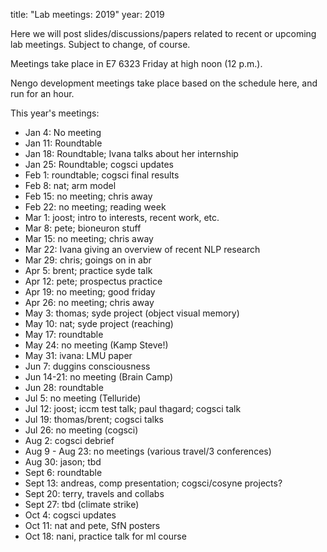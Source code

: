 title: "Lab meetings: 2019"
year: 2019

Here we will post slides/discussions/papers related to recent or upcoming lab meetings. Subject to change, of course.

Meetings take place in E7 6323 Friday at high noon (12 p.m.).

Nengo development meetings take place based on the schedule here, and run for an hour.

This year's meetings:

* Jan 4: No meeting
* Jan 11: Roundtable
* Jan 18: Roundtable; Ivana talks about her internship
* Jan 25: Roundtable; cogsci updates
* Feb 1: roundtable; cogsci final results
* Feb 8: nat; arm model
* Feb 15: no meeting; chris away 
* Feb 22: no meeting; reading week
* Mar 1: joost; intro to interests, recent work, etc.
* Mar 8: pete; bioneuron stuff
* Mar 15: no meeting; chris away
* Mar 22: Ivana giving an overview of recent NLP research
* Mar 29: chris; goings on in abr
* Apr 5: brent; practice syde talk
* Apr 12: pete; prospectus practice
* Apr 19: no meeting; good friday
* Apr 26: no meeting; chris away
* May 3: thomas; syde project (object visual memory)
* May 10: nat; syde project (reaching)
* May 17: roundtable
* May 24: no meeting (Kamp Steve!)
* May 31: ivana: LMU paper
* Jun 7: duggins consciousness
* Jun 14-21: no meeting (Brain Camp)
* Jun 28: roundtable
* Jul 5: no meeting (Telluride)
* Jul 12: joost; iccm test talk; paul thagard; cogsci talk
* Jul 19: thomas/brent; cogsci talks
* Jul 26: no meeting (cogsci)
* Aug 2: cogsci debrief
* Aug 9 - Aug 23: no meetings (various travel/3 conferences)
* Aug 30: jason; tbd
* Sept 6: roundtable
* Sept 13: andreas, comp presentation; cogsci/cosyne projects?
* Sept 20: terry, travels and collabs
* Sept 27: tbd (climate strike)
* Oct 4: cogsci updates
* Oct 11: nat and pete, SfN posters
* Oct 18: nani, practice talk for ml course
